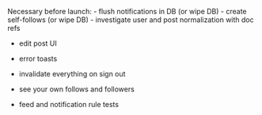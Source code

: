 Necessary before launch:
    - flush notifications in DB (or wipe DB)
    - create self-follows (or wipe DB)
    - investigate user and post normalization with doc refs

- edit post UI
- error toasts
- invalidate everything on sign out

- see your own follows and followers

- feed and notification rule tests

